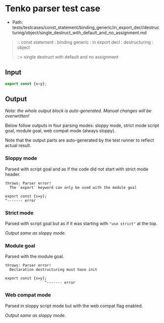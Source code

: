 # Tenko parser test case

- Path: tests/testcases/const_statement/binding_generic/in_export_decl/destructuring/object/single_destruct_with_default_and_no_assignment.md

> :: const statement : binding generic : in export decl : destructuring : object
>
> ::> single destruct with default and no assignment

## Input

`````js
export const {x=y};
`````

## Output

_Note: the whole output block is auto-generated. Manual changes will be overwritten!_

Below follow outputs in four parsing modes: sloppy mode, strict mode script goal, module goal, web compat mode (always sloppy).

Note that the output parts are auto-generated by the test runner to reflect actual result.

### Sloppy mode

Parsed with script goal and as if the code did not start with strict mode header.

`````
throws: Parser error!
  The `export` keyword can only be used with the module goal

export const {x=y};
^------- error
`````

### Strict mode

Parsed with script goal but as if it was starting with `"use strict"` at the top.

_Output same as sloppy mode._

### Module goal

Parsed with the module goal.

`````
throws: Parser error!
  Declaration destructuring must have init

export const {x=y};
                  ^------- error
`````


### Web compat mode

Parsed in sloppy script mode but with the web compat flag enabled.

_Output same as sloppy mode._
